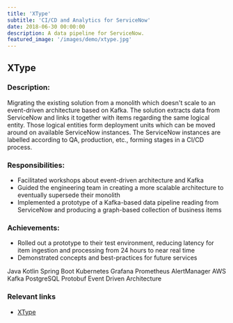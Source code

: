 ```yaml
---
title: 'XType'
subtitle: 'CI/CD and Analytics for ServiceNow'
date: 2018-06-30 00:00:00
description: A data pipeline for ServiceNow.
featured_image: '/images/demo/xtype.jpg'
---
```


## XType

### Description:
Migrating the existing solution from a monolith which doesn't scale to an event-driven architecture based on Kafka. The solution extracts data from ServiceNow and links it together with items regarding the same logical entity. Those logical entities form deployment units which can be moved around on available ServiceNow instances. The ServiceNow instances are labelled according to QA, production, etc., forming stages in a CI/CD process.

### Responsibilities:
- Facilitated workshops about event-driven architecture and Kafka
- Guided the engineering team in creating a more scalable architecture to eventually supersede their monolith
- Implemented a prototype of a Kafka-based data pipeline reading from ServiceNow and producing a graph-based collection of business items

### Achievements:
- Rolled out a prototype to their test environment, reducing latency for item ingestion and processing from 24 hours to near real time
- Demonstrated concepts and best-practices for future services

<span class="tag-style-lang">Java</span>
<span class="tag-style-lang">Kotlin</span>
<span class="tag-style-lang">Spring Boot</span>
<span class="tag-style-infra">Kubernetes</span>
<span class="tag-style-infra">Grafana</span>
<span class="tag-style-infra">Prometheus</span>
<span class="tag-style-infra">AlertManager</span>
<span class="tag-style-infra">AWS</span>
<span class="tag-style-data">Kafka</span>
<span class="tag-style-data">PostgreSQL</span>
<span class="tag-style-other">Protobuf</span>
<span class="tag-style-other">Event Driven Architecture</span>

### Relevant links

- [XType](https://www.xtype.io/)
